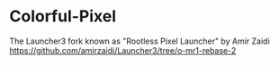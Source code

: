 # Colorful-Pixel
The Launcher3 fork known as "Rootless Pixel Launcher"
by Amir Zaidi
https://github.com/amirzaidi/Launcher3/tree/o-mr1-rebase-2
